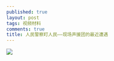 ```yaml
---
published: true
layout: post
tags: 视频材料
comments: true
title: 人民警察盯人民——现场声援团的最近遭遇
---
```


![](http://wx3.sinaimg.cn/mw690/0060lm7Tly1fu24ohk29dj30lu8c01kz.jpg)

